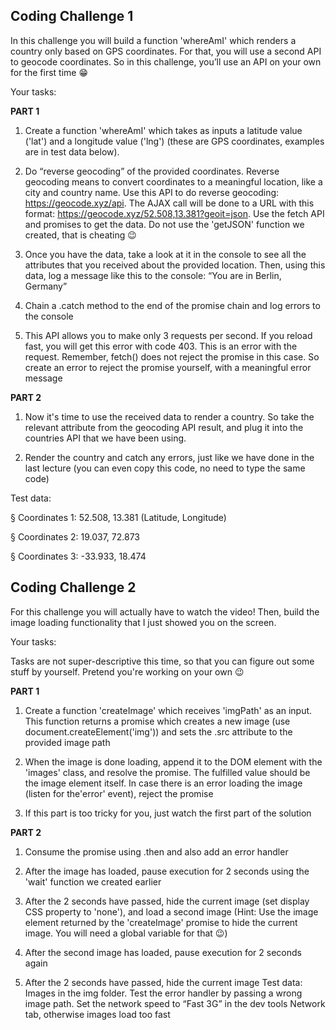 ## Coding Challenge 1

In this challenge you will build a function 'whereAmI' which renders a country only based on GPS coordinates. For that, you will use a second API to geocode coordinates. So in this challenge, you’ll use an API on your own for the first time 😁

Your tasks:

**PART 1**

1. Create a function 'whereAmI' which takes as inputs a latitude value ('lat') and a longitude value ('lng') (these are GPS coordinates, examples are in test data below).

2. Do “reverse geocoding” of the provided coordinates. Reverse geocoding means to convert coordinates to a meaningful location, like a city and country name. Use this API to do reverse geocoding: https://geocode.xyz/api. The AJAX call will be done to a URL with this format: https://geocode.xyz/52.508,13.381?geoit=json. Use the fetch API and promises to get the data. Do not use the 'getJSON' function we created, that is cheating 😉

3. Once you have the data, take a look at it in the console to see all the attributes that you received about the provided location. Then, using this data, log a message like this to the console: “You are in Berlin, Germany”

4. Chain a .catch method to the end of the promise chain and log errors to the console

5. This API allows you to make only 3 requests per second. If you reload fast, you will get this error with code 403. This is an error with the request. Remember, fetch() does not reject the promise in this case. So create an error to reject the promise yourself, with a meaningful error message

**PART 2**

1. Now it's time to use the received data to render a country. So take the relevant attribute from the geocoding API result, and plug it into the countries API that we have been using.

2. Render the country and catch any errors, just like we have done in the last lecture (you can even copy this code, no need to type the same code)

Test data:

§ Coordinates 1: 52.508, 13.381 (Latitude, Longitude)

§ Coordinates 2: 19.037, 72.873

§ Coordinates 3: -33.933, 18.474

## Coding Challenge 2

For this challenge you will actually have to watch the video! Then, build the image loading functionality that I just showed you on the screen.

Your tasks:

Tasks are not super-descriptive this time, so that you can figure out some stuff by yourself. Pretend you're working on your own 😉

**PART 1**

1. Create a function 'createImage' which receives 'imgPath' as an input. This function returns a promise which creates a new image (use document.createElement('img')) and sets the .src attribute to the provided image path

2. When the image is done loading, append it to the DOM element with the 'images' class, and resolve the promise. The fulfilled value should be the image element itself. In case there is an error loading the image (listen for the'error' event), reject the promise

3. If this part is too tricky for you, just watch the first part of the solution

**PART 2**

1. Consume the promise using .then and also add an error handler

2. After the image has loaded, pause execution for 2 seconds using the 'wait' function we created earlier

3. After the 2 seconds have passed, hide the current image (set display CSS property to 'none'), and load a second image (Hint: Use the image element returned by the 'createImage' promise to hide the current image. You will
need a global variable for that 😉)

4. After the second image has loaded, pause execution for 2 seconds again

5. After the 2 seconds have passed, hide the current image
Test data: Images in the img folder. Test the error handler by passing a wrong
image path. Set the network speed to “Fast 3G” in the dev tools Network tab,
otherwise images load too fast